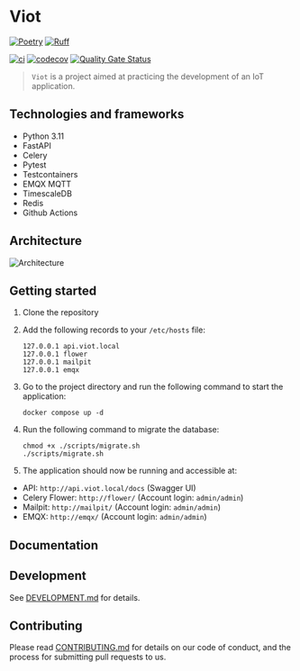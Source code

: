 # Viot

[![Poetry](https://img.shields.io/endpoint?url=https://python-poetry.org/badge/v0.json)](https://python-poetry.org/)
[![Ruff](https://img.shields.io/endpoint?url=https://raw.githubusercontent.com/astral-sh/ruff/main/assets/badge/v2.json)](https://github.com/astral-sh/ruff)


[![ci](https://github.com/vuxmai/viot/actions/workflows/viot-test.yml/badge.svg)](https://github.com/vuxmai/viot/actions/workflows/viot-test.yml)
[![codecov](https://codecov.io/gh/vuxmai/viot/graph/badge.svg?token=SR54J5DMWD)](https://codecov.io/gh/vuxmai/viot)
[![Quality Gate Status](https://sonarcloud.io/api/project_badges/measure?project=vuxmai_viot&metric=alert_status)](https://sonarcloud.io/summary/new_code?id=vuxmai_viot)

> `Viot` is a project aimed at practicing the development of an IoT application.

## Technologies and frameworks

- Python 3.11
- FastAPI
- Celery
- Pytest
- Testcontainers
- EMQX MQTT
- TimescaleDB
- Redis
- Github Actions

## Architecture

![Architecture](./docs/architecture.png)

## Getting started

1. Clone the repository
2. Add the following records to your `/etc/hosts` file:
    ```
    127.0.0.1 api.viot.local
    127.0.0.1 flower
    127.0.0.1 mailpit
    127.0.0.1 emqx
    ```

3. Go to the project directory and run the following command to start the application:
    ```
    docker compose up -d
    ```

4. Run the following command to migrate the database:
    ```
    chmod +x ./scripts/migrate.sh
    ./scripts/migrate.sh
    ```

5. The application should now be running and accessible at:
- API: `http://api.viot.local/docs` (Swagger UI)
- Celery Flower: `http://flower/` (Account login: `admin/admin`)
- Mailpit: `http://mailpit/` (Account login: `admin/admin`)
- EMQX: `http://emqx/` (Account login: `admin/admin`)

## Documentation

## Development
See [DEVELOPMENT.md](DEVELOPMENT.md) for details.

## Contributing
Please read [CONTRIBUTING.md](CONTRIBUTING.md) for details on our code of conduct, and the process for submitting pull requests to us.
